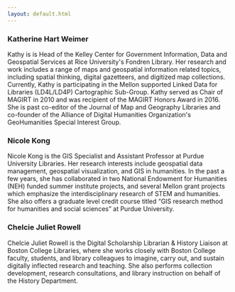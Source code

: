 ```yaml
---
layout: default.html
---
```


### Katherine Hart Weimer

Kathy is is Head of the Kelley Center for Government Information, Data and Geospatial Services at Rice University's Fondren Library.  Her research and work includes a range of maps and geospatial information related topics, including spatial thinking, digital gazetteers, and digitized map collections.  Currently, Kathy is participating in the Mellon supported Linked Data for Libraries (LD4L/LD4P) Cartographic Sub-Group.  Kathy served as Chair of MAGIRT in 2010 and was recipient of the MAGIRT Honors Award in 2016.  She is past co-editor of the Journal of Map and Geography Libraries and co-founder of the Alliance of Digital Humanities Organization's GeoHumanities Special Interest Group.

### Nicole Kong

Nicole Kong is the GIS Specialist and Assistant Professor at Purdue University Libraries. Her research interests include geospatial data management, geospatial visualization, and GIS in humanities. In the past a few years, she has collaborated in two National Endowment for Humanities (NEH) funded summer institute projects, and several Mellon grant projects which emphasize the interdisciplinary research of STEM and humanities. She also offers a graduate level credit course titled “GIS research method for humanities and social sciences” at Purdue University.


### Chelcie Juliet Rowell

Chelcie Juliet Rowell is the Digital Scholarship Librarian & History Liaison at Boston College Libraries, where she works closely with Boston College faculty, students, and library colleagues to imagine, carry out, and sustain digitally inflected research and teaching. She also performs collection development, research consultations, and library instruction on behalf of the History Department.
